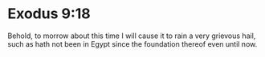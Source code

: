 # Exodus 9:18

Behold, to morrow about this time I will cause it to rain a very grievous hail, such as hath not been in Egypt since the foundation thereof even until now.